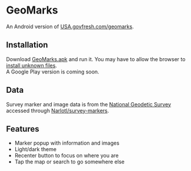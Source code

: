 # GeoMarks

An  Android version of [USA.govfresh.com/geomarks](https://USA.govfresh.com/geomarks).

## Installation

Download [GeoMarks.apk](https://github.com/Narlotl/GeoMarks/releases/latest) and run it. You may have to allow the browser to [install unknown files](https://support.google.com/android/thread/107226949?hl=en&msgid=107233255).\
A Google Play version is coming soon.

## Data

Survey marker and image data is from the [National Geodetic Survey](https://geodesy.noaa.gov/datasheets/) accessed through [Narlotl/survey-markers](https://github.com/Narlotl/survey-markers).

## Features

- Marker popup with information and images
- Light/dark theme
- Recenter button to focus on where you are
- Tap the map or search to go somewhere else
